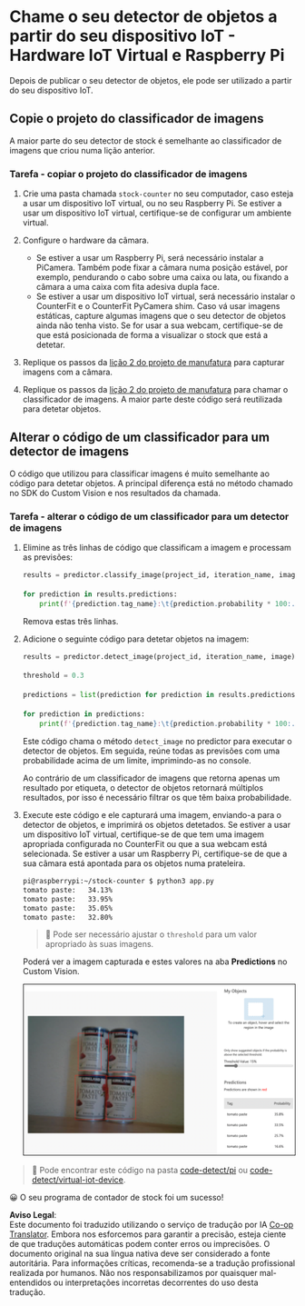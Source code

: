 <!--
CO_OP_TRANSLATOR_METADATA:
{
  "original_hash": "a3fdfec1d1e2cb645ea11c2930b51299",
  "translation_date": "2025-08-25T20:43:42+00:00",
  "source_file": "5-retail/lessons/2-check-stock-device/single-board-computer-object-detector.md",
  "language_code": "pt"
}
-->
# Chame o seu detector de objetos a partir do seu dispositivo IoT - Hardware IoT Virtual e Raspberry Pi

Depois de publicar o seu detector de objetos, ele pode ser utilizado a partir do seu dispositivo IoT.

## Copie o projeto do classificador de imagens

A maior parte do seu detector de stock é semelhante ao classificador de imagens que criou numa lição anterior.

### Tarefa - copiar o projeto do classificador de imagens

1. Crie uma pasta chamada `stock-counter` no seu computador, caso esteja a usar um dispositivo IoT virtual, ou no seu Raspberry Pi. Se estiver a usar um dispositivo IoT virtual, certifique-se de configurar um ambiente virtual.

1. Configure o hardware da câmara.

    * Se estiver a usar um Raspberry Pi, será necessário instalar a PiCamera. Também pode fixar a câmara numa posição estável, por exemplo, pendurando o cabo sobre uma caixa ou lata, ou fixando a câmara a uma caixa com fita adesiva dupla face.
    * Se estiver a usar um dispositivo IoT virtual, será necessário instalar o CounterFit e o CounterFit PyCamera shim. Caso vá usar imagens estáticas, capture algumas imagens que o seu detector de objetos ainda não tenha visto. Se for usar a sua webcam, certifique-se de que está posicionada de forma a visualizar o stock que está a detetar.

1. Replique os passos da [lição 2 do projeto de manufatura](../../../4-manufacturing/lessons/2-check-fruit-from-device/README.md#task---capture-an-image-using-an-iot-device) para capturar imagens com a câmara.

1. Replique os passos da [lição 2 do projeto de manufatura](../../../4-manufacturing/lessons/2-check-fruit-from-device/README.md#task---classify-images-from-your-iot-device) para chamar o classificador de imagens. A maior parte deste código será reutilizada para detetar objetos.

## Alterar o código de um classificador para um detector de imagens

O código que utilizou para classificar imagens é muito semelhante ao código para detetar objetos. A principal diferença está no método chamado no SDK do Custom Vision e nos resultados da chamada.

### Tarefa - alterar o código de um classificador para um detector de imagens

1. Elimine as três linhas de código que classificam a imagem e processam as previsões:

    ```python
    results = predictor.classify_image(project_id, iteration_name, image)
    
    for prediction in results.predictions:
        print(f'{prediction.tag_name}:\t{prediction.probability * 100:.2f}%')
    ```

    Remova estas três linhas.

1. Adicione o seguinte código para detetar objetos na imagem:

    ```python
    results = predictor.detect_image(project_id, iteration_name, image)

    threshold = 0.3
    
    predictions = list(prediction for prediction in results.predictions if prediction.probability > threshold)
    
    for prediction in predictions:
        print(f'{prediction.tag_name}:\t{prediction.probability * 100:.2f}%')
    ```

    Este código chama o método `detect_image` no predictor para executar o detector de objetos. Em seguida, reúne todas as previsões com uma probabilidade acima de um limite, imprimindo-as no console.

    Ao contrário de um classificador de imagens que retorna apenas um resultado por etiqueta, o detector de objetos retornará múltiplos resultados, por isso é necessário filtrar os que têm baixa probabilidade.

1. Execute este código e ele capturará uma imagem, enviando-a para o detector de objetos, e imprimirá os objetos detetados. Se estiver a usar um dispositivo IoT virtual, certifique-se de que tem uma imagem apropriada configurada no CounterFit ou que a sua webcam está selecionada. Se estiver a usar um Raspberry Pi, certifique-se de que a sua câmara está apontada para os objetos numa prateleira.

    ```output
    pi@raspberrypi:~/stock-counter $ python3 app.py 
    tomato paste:   34.13%
    tomato paste:   33.95%
    tomato paste:   35.05%
    tomato paste:   32.80%
    ```

    > 💁 Pode ser necessário ajustar o `threshold` para um valor apropriado às suas imagens.

    Poderá ver a imagem capturada e estes valores na aba **Predictions** no Custom Vision.

    ![4 latas de polpa de tomate numa prateleira com previsões para as 4 deteções de 35.8%, 33.5%, 25.7% e 16.6%](../../../../../translated_images/custom-vision-stock-prediction.942266ab1bcca3410ecdf23643b9f5f570cfab2345235074e24c51f285777613.pt.png)

> 💁 Pode encontrar este código na pasta [code-detect/pi](../../../../../5-retail/lessons/2-check-stock-device/code-detect/pi) ou [code-detect/virtual-iot-device](../../../../../5-retail/lessons/2-check-stock-device/code-detect/virtual-iot-device).

😀 O seu programa de contador de stock foi um sucesso!

**Aviso Legal**:  
Este documento foi traduzido utilizando o serviço de tradução por IA [Co-op Translator](https://github.com/Azure/co-op-translator). Embora nos esforcemos para garantir a precisão, esteja ciente de que traduções automáticas podem conter erros ou imprecisões. O documento original na sua língua nativa deve ser considerado a fonte autoritária. Para informações críticas, recomenda-se a tradução profissional realizada por humanos. Não nos responsabilizamos por quaisquer mal-entendidos ou interpretações incorretas decorrentes do uso desta tradução.